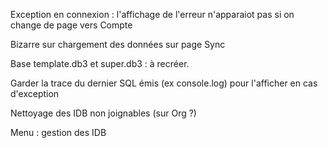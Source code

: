 Exception en connexion : l'affichage de l'erreur n'apparaiot pas si on change de page vers Compte

Bizarre sur chargement des données sur page Sync

Base template.db3 et super.db3 : à recréer.

Garder la trace du dernier SQL émis (ex console.log) pour l'afficher en cas d'exception

Nettoyage des IDB non joignables (sur Org ?)

Menu : gestion des IDB
